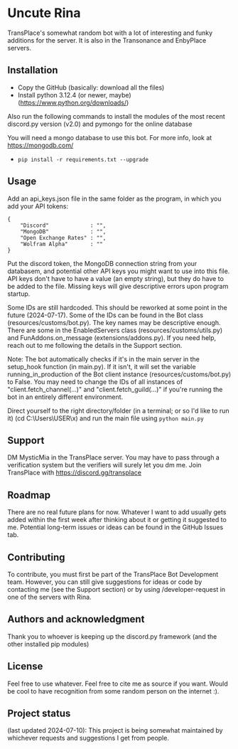 # Uncute Rina

TransPlace's somewhat random bot with a lot of interesting and funky additions for the server.
It is also in the Transonance and EnbyPlace servers.

## Installation

- Copy the GitHub (basically: download all the files)
- Install python 3.12.4 (or newer, maybe) (https://www.python.org/downloads/)

Also run the following commands to install the modules of the most recent discord.py version (v2.0) and pymongo for the online database

You will need a mongo database to use this bot. For more info, look at https://mongodb.com/

[//]: # (- pip install -U git+https://github.com/Rapptz/discord.py/)
[//]: # (I likely won't be using the latest version anymore: only the stables)
[//]: # (`pip install -r requirements.txt` or add `--upgrade` and/or `--force-reinstall`)
- `pip install -r requirements.txt --upgrade`

## Usage

Add an api_keys.json file in the same folder as the program, in which you add your API tokens:

```
{
    "Discord"             : "",
    "MongoDB"             : "",
    "Open Exchange Rates" : "",
    "Wolfram Alpha"       : ""
}
```

Put the discord token, the MongoDB connection string from your databasem, and potential other API keys you might want to use into this file. API keys don't have to have a value (an empty string), but they do have to be added to the file. Missing keys will give descriptive errors upon program startup.

Some IDs are still hardcoded. This should be reworked at some point in the future (2024-07-17). Some of the IDs can be found in the Bot class (resources/customs/bot.py). The key names may be descriptive enough. There are some in the EnabledServers class (resources/customs/utils.py) and FunAddons.on_message (extensions/addons.py). If you need help, reach out to me following the details in the Support section.

Note: The bot automatically checks if it's in the main server in the setup_hook function (in main.py). If it isn't, it will set the variable running_in_production of the Bot client instance (resources/customs/bot.py) to False. You may need to change the IDs of all instances of "client.fetch_channel(...)" and "client.fetch_guild(...)" if you're running the bot in an entirely different environment.

Direct yourself to the right directory/folder (in a terminal; or so I'd like to run it) (cd C:\Users\USER\x\) and run the main file using `python main.py`

## Support

DM MysticMia in the TransPlace server. You may have to pass through a verification system but the verifiers will surely let you dm me. Join TransPlace with https://discord.gg/transplace

## Roadmap

There are no real future plans for now. Whatever I want to add usually gets added within the first week after thinking about it or getting it suggested to me. Potential long-term issues or ideas can be found in the GitHub Issues tab.

## Contributing

To contribute, you must first be part of the TransPlace Bot Development team. However, you can still give suggestions for ideas or code by contacting me (see the Support section) or by using /developer-request in one of the servers with Rina.

## Authors and acknowledgment

Thank you to whoever is keeping up the discord.py framework (and the other installed pip modules)

## License

Feel free to use whatever. Feel free to cite me as source if you want. Would be cool to have recognition from some random person on the internet :).

## Project status
(last updated 2024-07-10): This project is being somewhat maintained by whichever requests and suggestions I get from people.
